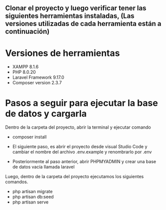 ## Clonar el proyecto y luego verificar tener las siguientes herramientas instaladas, (Las versiones utilizadas de cada herramienta están a continuación)

# Versiones de herramientas 
- XAMPP 8.1.6
- PHP 8.0.20 
- Laravel Framework 9.17.0 
- Composer version 2.3.7

# Pasos a seguir para ejecutar la base de datos y cargarla

Dentro de la carpeta del proyecto, abrir la terminal y ejecutar comando 

- composer install

- El siguiente paso, es abrir el proyecto desde visual Studio Code y cambiar el nombre del archivo .env.example y renombrarlo por .env

- Posteriormente al paso anterior, abrir PHPMYADMIN y crear una base de datos vacía llamada laravel 

Luego, dentro de la carpeta del proyecto ejecutamos los siguientes comandos.

- php artisan migrate 
- php artisan db:seed
- php artisan serve 

